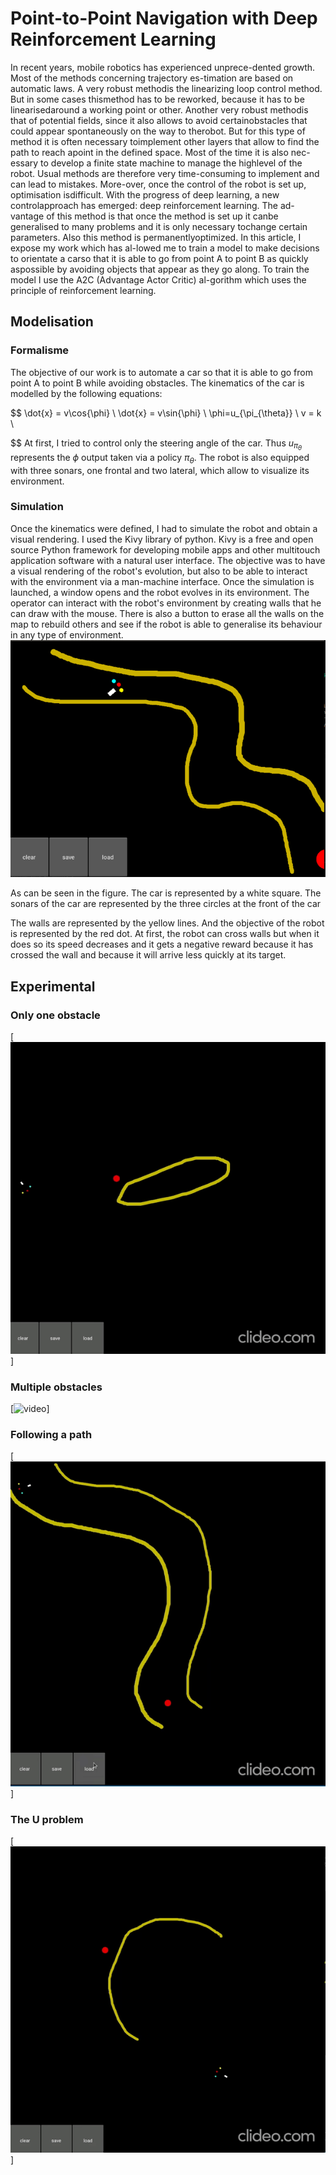 # Point-to-Point Navigation with Deep Reinforcement Learning
In  recent  years,  mobile  robotics  has  experienced  unprece-dented growth. Most of the methods concerning trajectory es-timation are based on automatic laws. A very robust methodis the linearizing loop control method. But in some cases thismethod has to be reworked,  because it has to be linearisedaround a working point or other. Another very robust methodis that of potential fields, since it also allows to avoid certainobstacles that could appear spontaneously on the way to therobot.   But for this type of method it is often necessary toimplement other layers that allow to find the path to reach apoint in the defined space.  Most of the time it is also nec-essary to develop a finite state machine to manage the highlevel of the robot.   Usual methods are therefore very time-consuming  to  implement  and  can  lead  to  mistakes.   More-over, once the control of the robot is set up, optimisation isdifficult.  With the progress of deep learning, a new controlapproach has emerged: deep reinforcement learning. The ad-vantage of this method is that once the method is set up it canbe generalised to many problems and it is only necessary tochange certain parameters.  Also this method is permanentlyoptimized.  In this article, I expose my work which has al-lowed me to train a model to make decisions to orientate a carso that it is able to go from point A to point B as quickly aspossible by avoiding objects that appear as they go along. To train the model I use the A2C (Advantage Actor Critic) al-gorithm which uses the principle of reinforcement learning.

## Modelisation

### Formalisme
The objective of our work is to automate a car so that it is able to go from point A to point B while avoiding obstacles.
The kinematics of the car is modelled by the following equations:

$$
 \dot{x} = v\cos{\phi} \\
 \dot{x} = v\sin{\phi} \\
 \phi=u_{\pi_{\theta}} \\
 v = k \\

 
$$
At first, I tried to control only the steering angle of the car. Thus $u_{\pi_{\theta}}$ represents the $\phi$ output taken via a policy $\pi_{\theta}$.
The robot is also equipped with three sonars, one frontal and two lateral, which allow to visualize its environment.

### Simulation
Once the kinematics were defined, I had to simulate the robot and obtain a visual rendering. I used the Kivy library of python. 
Kivy is a free and open source Python framework for developing mobile apps and other multitouch application software with a natural user interface.
The objective was to have a visual rendering of the robot's evolution, but also to be able to interact with the environment via a man-machine interface. 
Once the simulation is launched, a window opens and the robot evolves in its environment. The operator can interact with the robot's environment by creating walls that he can draw with the mouse. 
There is also a button to erase all the walls on the map to rebuild others and see if the robot is able to generalise its behaviour in any type of environment.
![width=0.1\textwidth](./data/imgs/simulator.png)
    

As can be seen in the figure. The car is represented by a white square. The sonars of the car are represented by the three circles at the front of the car

The walls are represented by the yellow lines. And the objective of the robot is represented by the red dot. 
At first, the robot can cross walls but when it does so its speed decreases and it gets a negative reward because it has crossed the wall and because it will arrive less quickly at its target.


## Experimental

### Only one obstacle
[![video](https://github.com/Paul-antoineLeTolguenec/Actor-critic/blob/main/data/video/obstacle.gif)]

### Multiple obstacles
[![video](https://github.com/Paul-antoineLeTolguenec/Actor-critic/blob/main/data/video/obstacles.gif)]

### Following a path
[![video](https://github.com/Paul-antoineLeTolguenec/Actor-critic/blob/main/data/video/path.gif)]

### The U problem

[![video](https://github.com/Paul-antoineLeTolguenec/Actor-critic/blob/main/data/video/U.gif)]